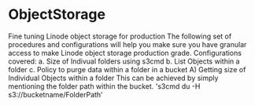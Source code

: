 # ObjectStorage
Fine tuning Linode object storage for production
The following set of procedures and configurations will help you make sure you have granular access to make Linode object storage production grade. 
Configurations covered: 
     a. Size of Indivual folders using s3cmd
     b. List Objects within a folder
     c. Policy to purge data within a folder in a bucket
A) Getting size of Individual Objects within a folder
     This can be achieved by simply mentioning the folder path within the bucket. 
     's3cmd du -H s3://bucketname/FolderPath'
     
     
      
